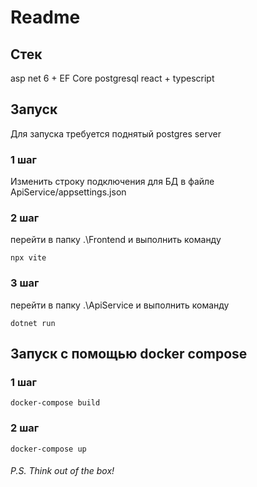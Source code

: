 # Readme
## Стек
asp net 6 + EF Core
postgresql
react + typescript
## Запуск
Для запуска требуется поднятый postgres server

### 1 шаг
Изменить строку подключения для БД в файле
ApiService/appsettings.json
### 2 шаг
перейти в папку .\Frontend и выполнить команду 
```
npx vite
```
### 3 шаг
перейти в папку .\ApiService и выполнить команду 
```
dotnet run
```

## Запуск с помощью docker compose
### 1 шаг
```
docker-compose build
```

### 2 шаг
```
docker-compose up
```

###### P.S. Think out of the box!


